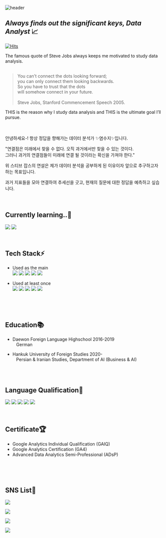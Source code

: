 ![header](https://capsule-render.vercel.app/api?type=waving&color=gradient&height=400&section=header&text=Suji%20Yeom&fontSize=80&animation=twinkling)

## _Always finds out the significant keys, Data Analyst_ 📈

[![Hits](https://hits.seeyoufarm.com/api/count/incr/badge.svg?url=https%3A%2F%2Fgithub.com%2FYeom-Suji&count_bg=%23D591B1&title_bg=%23888383&icon=github.svg&icon_color=%23E7E7E7&title=hits&edge_flat=false)](https://hits.seeyoufarm.com)


The famous quote of Steve Jobs always keeps me motivated to study data analysis.
<br/>
<br/>
> You can’t connect the dots looking forward; <br/>
> you can only connect them looking backwards. <br/> 
> So you have to trust that the dots <br/>
> will somehow connect in your future.<br/>
> <br/>
> Steve Jobs, Stanford Commencement Speech 2005.<br/>

THIS is the reason why I study data analysis and THIS is the ultimate goal I’ll pursue.
<br/>
<br/>
<br/>

안녕하세요-! 항상 정답을 향해가는 데이터 분석가 ✨염수지✨입니다.

"연결점은 미래에서 찾을 수 없다. 오직 과거에서만 찾을 수 있는 것이다. <br/> 그러니 과거의 연결점들이 미래에 연결 될 것이라는 확신을 가져야 한다."<br/>

위 스티브 잡스의 연설은 제가 데이터 분석을 공부하게 된 이유이자 앞으로 추구하고자 하는 목표입니다.

과거 지표들을 모아 연결하여 추세선을 긋고, 현재의 질문에 대한 정답을 예측하고 싶습니다.
<br/>
<br/>
<br/>

## Currently learning..🌱
<img src="https://img.shields.io/badge/MySQL-4479A1?style=for-the-badge&logo=MySQL&logoColor=white"> <img src="https://img.shields.io/badge/R-276DC3?style=for-the-badge&logo=R&logoColor=white"> 
<br/>

<br/>

## Tech Stack⚡
- Used as the main<br/>
<img src="https://img.shields.io/badge/Tableau-E97627?style=for-the-badge&logo=Tableau&logoColor=white"> <img src="https://img.shields.io/badge/Python-3776AB?style=for-the-badge&logo=Python&logoColor=white">  <img src="https://img.shields.io/badge/Jupyter-F37626?style=for-the-badge&logo=Jupyter&logoColor=white"> <img src="https://img.shields.io/badge/Excel&nbsp;VBA-217346?style=for-the-badge&logo=Microsoft&logoColor=white"> <img src="https://img.shields.io/badge/Google&nbsp;Analytics-E37400?style=for-the-badge&logo=Google&logoColor=white">  <br/>

- Used at least once<br/>
<img src="https://img.shields.io/badge/Power BI-F2C811?style=for-the-badge&logo=powerbi&logoColor=white"> <img src="https://img.shields.io/badge/HTML-E34F26?style=for-the-badge&logo=HTML5&logoColor=white"> <img src="https://img.shields.io/badge/Google&nbsp;Colab-F9AB00?style=for-the-badge&logo=Google&logoColor=white"> <img src="https://img.shields.io/badge/Notion-000000?style=for-the-badge&logo=Notion&logoColor=white"> <img src="https://img.shields.io/badge/UI Path-EC1C24?style=for-the-badge"> <br/>

&nbsp;

<br/>

## Education📚
- Daewon Foreign Language Highschool 2016-2019<br/>
&nbsp;&nbsp;&nbsp;German

- Hankuk University of Foreign Studies 2020-<br/>
&nbsp;&nbsp;&nbsp;Persian & Iranian Studies, Department of AI (Business & AI)
<br/>
<br/>



## Language Qualification💬 
<img src="https://img.shields.io/badge/English-Proficiency-E74C3C"> <img src="https://img.shields.io/badge/German-Intermediate-EC7063"> <img src="https://img.shields.io/badge/Persian-Pre&nbsp;Intermediate-F1948A"> <img src="https://img.shields.io/badge/Dari-Pre&nbsp;Intermediate-F1948A"> <img src="https://img.shields.io/badge/Korean-Mother&nbsp;Tounge-78281F">
<br/>
<br/>
<br/>

## Certificate🏆
- Google Analytics Individual Qualification (GAIQ)
- Google Analytics Certification (GA4)
- Advanced Data Analytics Semi-Professional (ADsP)
<br/>
<br/>
<br/>

## SNS List💌 

 <a href="https://www.youtube.com/@user-ll6qk2tc6f" target="_blank"><img src="https://img.shields.io/badge/YouTube-FF0000?style=flat-square&logo=YouTube&logoColor=white"/></a>
 
 <a href="https://blog.naver.com/sujilove001" target="_blank"><img src="https://img.shields.io/badge/NaverBlog-03C75A?style=flat-square&logo=Naver&logoColor=white"/></a>
 
 <a href="https://www.instagram.com/yeom_suji/" target="_blank"><img src="https://img.shields.io/badge/Instagram-E4405F?style=flat-square&logo=instagram&logoColor=white"/></a>

<a href="https://www.linkedin.com/in/%EC%88%98%EC%A7%80-%EC%97%BC-43a7a924b/" target="_blank"><img src="https://img.shields.io/badge/LinkedIn-0A66C2?style=flat-square&logo=LinkedIn&logoColor=white"/></a>

<br/>
<br/>
<br/>
<br/>
<br/>
<br/>



<!--
**Yeom-Suji/Yeom-Suji** is a ✨ _special_ ✨ repository because its `README.md` (this file) appears on your GitHub profile.

Here are some ideas to get you started:


- 🔭 I’m currently working on ...
- 👯 I’m looking to collaborate on ...
- 🤔 I’m looking for help with ...
- 💬 Ask me about ....
- 😄 Pronouns: ...
- ⚡ Fun fact: ...
-->
